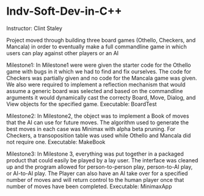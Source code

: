 # Indv-Soft-Dev-in-C++
Instructor: Clint Staley

Project moved through building three board games (Othello, Checkers, and Mancala) in order to eventually make a full
commandline game in which users can play against other players or an AI


Milestone1:
In Milestone1 were were given the starter code for the Othello game with bugs in it which we had to find and fix ourselves.
The code for Checkers was partially given and no code for the Mancala game was given.  We also were required to implement a
reflection mechanism that would assume a generic board was selected and based on the commandline arguments it would 
dynamically cast the correcty Board, Move, Dialog, and View objects for the specified game.
Executable: BoardTest

Milestone2:
In Milestone2, the object was to implement a Book of moves that the AI can use for future moves.  The algorithm used to
generate the best moves in each case was Minimax with alpha beta pruning.  For Checkers, a transoposition table was used while
Othello and Mancala did not require one.
Executable: MakeBook

Milestone3:
In Milestone 3, everything was put together in a packaged product that could easily be played by a lay user.  The interface
was cleaned up and the program allowed for person-to-person play, person-to-AI play, or AI-to-AI play.  The Player can also
have an AI take over for a specified number of moves and will return control to the human player once that number of moves
have been completed.
Executable: MinimaxApp
